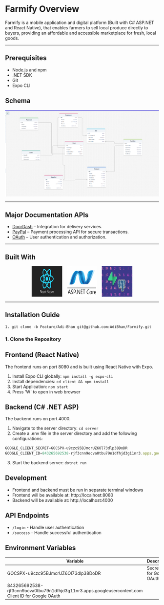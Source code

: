 # Farmify Overview

Farmify is a mobile application and digital platform   (Built with C# ASP.NET and React Native), that enables farmers to sell local produce directly to buyers, providing an affordable and accessible marketplace for fresh, local goods.

---

## Prerequisites
- Node.js and npm
- .NET SDK
- Git
- Expo CLI
## Schema
![Schema](./Images/Schema.png)

---

## Major Documentation APIs

- [DoorDash](https://developer.doordash.com/en-US/docs/drive/tutorials/get_started/) – Integration for delivery services.
- [PayPal](https://developer.paypal.com/api/rest/) – Payment processing API for secure transactions.
- [OAuth](https://developers.google.com/identity/protocols/oauth2) – User authentication and authorization.

---

## Built With

<div style="display: flex; flex-direction: row; gap: 15px; align-items: center; justify-content: center;">
  <a href="https://reactnative.dev" target="_blank">
    <img src="./Images/ReactNative.png" alt="ReactNative" width="100" height="100" />
  </a>
  <a href="https://dotnet.microsoft.com/en-us/apps/aspnet" target="_blank">
    <img src="./Images/aspnetcore.png" alt="ASP.NET Core" width="100" height="100" />
  </a>
  <a href="https://supabase.com/" target="_blank">
    <img src="./Images/SupabaseSQL.png" alt="Supabase SQL Cloud Database" width="100" height="100" />
  </a>
</div>

---

## Installation Guide
    1. git clone -b Feature/Adi-Bhan git@github.com:AdiBhan/Farmify.git
### 1. Clone the Repository


## Frontend (React Native)
The frontend runs on port 8080 and is built using React Native with Expo.

1. Install Expo CLI globally: `npm install -g expo-cli`
2. Install dependencies: `cd client && npm install`
3. Start Application: `npm start`
4. Press 'W' to open in web browser


## Backend (C# .NET ASP)
The backend runs on port 4000.

1. Navigate to the server directory: `cd server`
2. Create a .env file in the server directory and add the following configurations:
```javascript
GOOGLE_CLIENT_SECRET=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
GOOGLE_CLIENT_ID=843265692538-rjf3cnn9ocva0tbu79n1dfhjd3g11nr3.apps.googleusercontent.com
```
3. Start the backend server: `dotnet run`


## Development

- Frontend and backend must be run in separate terminal windows
- Frontend will be available at: http://localhost:8080
- Backend will be available at: http://localhost:4000

## API Endpoints
 - `/login` - Handle user authentication
 - `/success` - Handle successful authentication


## Environment Variables

| Variable | Description |
|----------|-------------|
|  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 | Secret key for Google OAuth |
|  843265692538-rjf3cnn9ocva0tbu79n1dfhjd3g11nr3.apps.googleusercontent.com Client ID for Google OAuth |
